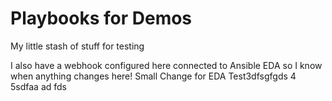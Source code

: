 # Playbooks for Demos
My little stash of stuff for testing

I also have a webhook configured here connected to Ansible EDA so I know when anything changes here!
Small Change for EDA
Test3dfsgfgds
4
5sdfaa
ad
fds
